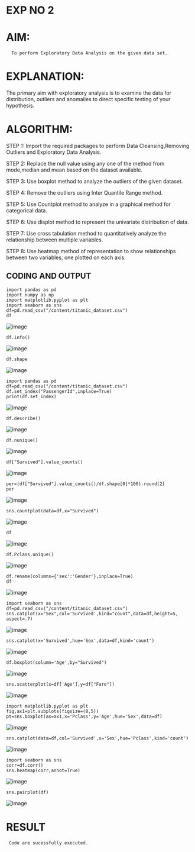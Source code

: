 # EXP NO 2
# AIM:
      To perform Exploratory Data Analysis on the given data set.
      
# EXPLANATION:
  The primary aim with exploratory analysis is to examine the data for distribution, outliers and anomalies to direct specific testing of your hypothesis.
  
# ALGORITHM:
STEP 1: Import the required packages to perform Data Cleansing,Removing Outliers and Exploratory Data Analysis.

STEP 2: Replace the null value using any one of the method from mode,median and mean based on the dataset available.

STEP 3: Use boxplot method to analyze the outliers of the given dataset.

STEP 4: Remove the outliers using Inter Quantile Range method.

STEP 5: Use Countplot method to analyze in a graphical method for categorical data.

STEP 6: Use displot method to represent the univariate distribution of data.

STEP 7: Use cross tabulation method to quantitatively analyze the relationship between multiple variables.

STEP 8: Use heatmap method of representation to show relationships between two variables, one plotted on each axis.

## CODING AND OUTPUT
```
import pandas as pd
import numpy as np
import matplotlib.pyplot as plt
import seaborn as sns
df=pd.read_csv("/content/titanic_dataset.csv")
df
```
![image](https://github.com/AnandK28/EXNO2DS/assets/139842524/4069d465-7163-4516-959e-a5927d7ed43f)
```
df.info()
```
![image](https://github.com/AnandK28/EXNO2DS/assets/139842524/336e313e-86ed-4ca9-8d6f-12c11c021a96)

```
df.shape
```
![image](https://github.com/AnandK28/EXNO2DS/assets/139842524/e2f8a0d5-e4d7-4242-8897-135b7ba283a5)
```
import pandas as pd
df=pd.read_csv("/content/titanic_dataset.csv")
df.set_index("PassengerId",inplace=True)
print(df.set_index)
```
![image](https://github.com/AnandK28/EXNO2DS/assets/139842524/9d5717de-831f-47bc-b1b2-8397289f3a48)
```
df.describe()
```
![image](https://github.com/AnandK28/EXNO2DS/assets/139842524/f9bc25c7-4d5e-447b-8fb0-918df31c3f1c)
```
df.nunique()
```
![image](https://github.com/AnandK28/EXNO2DS/assets/139842524/1b777e29-4a91-45f3-89fc-253bbce4ed09)
```
df["Survived"].value_counts()
```
![image](https://github.com/AnandK28/EXNO2DS/assets/139842524/55e4fb63-ee1a-4172-8b86-d2b627f2e660)
```
per=(df["Survived"].value_counts()/df.shape[0]*100).round(2)
per
```
![image](https://github.com/AnandK28/EXNO2DS/assets/139842524/7c58eb4c-b52d-4082-bd8d-f590caec9095)
```
sns.countplot(data=df,x="Survived")
```
![image](https://github.com/AnandK28/EXNO2DS/assets/139842524/ad4efdd2-44f9-456f-a4a6-19dee993ca72)
```
df
```
![image](https://github.com/AnandK28/EXNO2DS/assets/139842524/f179e05b-9937-42a9-aa9e-248272de5ec8)

```
df.Pclass.unique()
```
![image](https://github.com/AnandK28/EXNO2DS/assets/139842524/30624b4f-8992-407c-89c7-da46502033d2)

```
df.rename(columns={'sex':'Gender'},inplace=True)
df
```
![image](https://github.com/AnandK28/EXNO2DS/assets/139842524/9c114f4f-776a-4cdc-a250-37aace7fa552)
```
import seaborn as sns
df=pd.read_csv("/content/titanic_dataset.csv")
sns.catplot(x="Sex",col='Survived',kind="count",data=df,height=5, aspect=.7)
```
![image](https://github.com/AnandK28/EXNO2DS/assets/139842524/babf8cfb-be74-4702-b986-7ad16e4f3b62)
```
sns.catplot(x='Survived',hue='Sex',data=df,kind='count')
```
![image](https://github.com/AnandK28/EXNO2DS/assets/139842524/2123b7f7-ff04-4132-af13-36f6b6df03bf)
```
df.boxplot(column='Age',by="Survived")
```
![image](https://github.com/AnandK28/EXNO2DS/assets/139842524/78d02657-3216-4c7e-8eb8-c1a42ac69845)
```
sns.scatterplot(x=df['Age'],y=df["Fare"])
```
![image](https://github.com/AnandK28/EXNO2DS/assets/139842524/566ac388-e884-432b-af8a-ffc9b6f420fb)
```
import matplotlib.pyplot as plt
fig,ax1=plt.subplots(figsize=(8,5))
pt=sns.boxplot(ax=ax1,x='Pclass',y='Age',hue='Sex',data=df)
```
![image](https://github.com/AnandK28/EXNO2DS/assets/139842524/237b77f3-3576-41a2-bf27-747d58cd7e7f)
```
sns.catplot(data=df,col='Survived',x='Sex',hue='Pclass',kind='count')
```
![image](https://github.com/AnandK28/EXNO2DS/assets/139842524/c476e292-9c93-48b9-b376-5c90c1015c7b)
```
import seaborn as sns
corr=df.corr()
sns.heatmap(corr,annot=True)
```
![image](https://github.com/AnandK28/EXNO2DS/assets/139842524/7edfb83b-2e25-4385-9333-011243672b41)
```
sns.pairplot(df)
```
![image](https://github.com/user-attachments/assets/61ba96b9-39de-492e-962d-6008dd92795a)


# RESULT
     Code are sucessfully executed.

